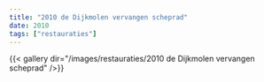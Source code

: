 ```yaml
---
title: "2010 de Dijkmolen vervangen scheprad"
date: 2010
tags: ["restauraties"]
---
```


{{< gallery dir="/images/restauraties/2010 de Dijkmolen vervangen scheprad" />}}
